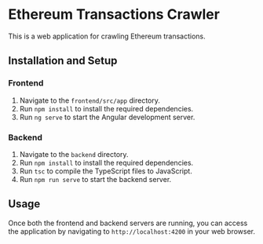# Ethereum Transactions Crawler

This is a web application for crawling Ethereum transactions.

## Installation and Setup

### Frontend

1. Navigate to the `frontend/src/app` directory.
2. Run `npm install` to install the required dependencies.
3. Run `ng serve` to start the Angular development server.

### Backend

1. Navigate to the `backend` directory.
2. Run `npm install` to install the required dependencies.
3. Run `tsc` to compile the TypeScript files to JavaScript.
4. Run `npm run serve` to start the backend server.

## Usage

Once both the frontend and backend servers are running, you can access the application by navigating to `http://localhost:4200` in your web browser.
